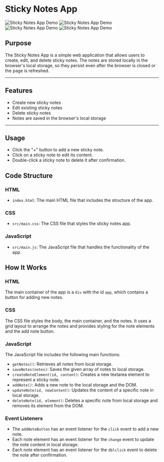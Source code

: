 # Sticky Notes App

![Sticky Notes App Demo](https://github.com/yourusername/sticky-notes-app/blob/main/Preview/Preview1.png)
![Sticky Notes App Demo](https://github.com/yourusername/sticky-notes-app/blob/main/Preview/Preview2.png)
![Sticky Notes App Demo](https://github.com/yourusername/sticky-notes-app/blob/main/Preview/Preview3.png)
![Sticky Notes App Demo](https://github.com/yourusername/sticky-notes-app/blob/main/Preview/Preview4.png)

## Purpose

The Sticky Notes App is a simple web application that allows users to create, edit, and delete sticky notes. The notes are stored locally in the browser's local storage, so they persist even after the browser is closed or the page is refreshed.

---

## Features

- Create new sticky notes
- Edit existing sticky notes
- Delete sticky notes
- Notes are saved in the browser's local storage
  
---

## Usage

- Click the "+" button to add a new sticky note.
- Click on a sticky note to edit its content.
- Double-click a sticky note to delete it after confirmation.

## Code Structure

### HTML

- `index.html`: The main HTML file that includes the structure of the app.

### CSS

- `src/main.css`: The CSS file that styles the sticky notes app.

### JavaScript

- `src/main.js`: The JavaScript file that handles the functionality of the app.

## How It Works

### HTML

The main container of the app is a `div` with the id `app`, which contains a button for adding new notes.

### CSS

The CSS file styles the body, the main container, and the notes. It uses a grid layout to arrange the notes and provides styling for the note elements and the add note button.

### JavaScript

The JavaScript file includes the following main functions:

- `getNotes()`: Retrieves all notes from local storage.
- `saveNotes(notes)`: Saves the given array of notes to local storage.
- `createNoteElement(id, content)`: Creates a new textarea element to represent a sticky note.
- `addNote()`: Adds a new note to the local storage and the DOM.
- `updateNote(id, newContent)`: Updates the content of a specific note in local storage.
- `deleteNote(id, element)`: Deletes a specific note from local storage and removes its element from the DOM.

### Event Listeners

- The `addNoteButton` has an event listener for the `click` event to add a new note.
- Each note element has an event listener for the `change` event to update the note content in local storage.
- Each note element has an event listener for the `dblclick` event to delete the note after confirmation.
